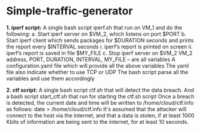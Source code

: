 # Simple-traffic-generator
**1. iperf script:**
  A single bash script iperf.sh that run on VM_1 and do the following:
    a. Start iperf server on $VM_2, which listens on port $PORT
    b. Start iperf client which sends packages for $DURATION seconds and prints the report every $INTERVAL seconds
     i. iperf’s report is printed on screen
     ii. iperf’s report is saved in file $MY_FILE
    c. Stop iperf server on $VM_2
  VM_2 address, PORT, DURATION, INTERVAL, MY_FILE – are all variables
  A configuration.yaml file which will provide all the above variables
  The yaml file also indicate whether to use TCP or UDP
  The bash script parse all the variables and use them accordingly

**2. ctf script:**
    A single bash script ctf.sh that will detect the data breach.
    And a bash script start_ctf.sh that run for starting the ctf.sh script
    Once a breach is detected, the current date and time will be written to /home/cloud/ctf.info
    as follows: date > /home/cloud/ctf.info
    It's assumed that the attacker will connect to the host via the internet, and that a data is stolen, if at least 1000
    Kbits of information are being sent to the internet, for at least 10 seconds.
